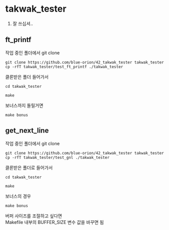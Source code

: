 # takwak_tester
1. 잘 쓰십셔..

## ft_printf
작업 중인 폴더에서 git clone
```
git clone https://github.com/blue-orion/42_takwak_tester takwak_tester
cp -rfT takwak_tester/test_ft_printf ./takwak_tester
```
클론받은 폴더 들어가서
```
cd takwak_tester
```
```
make
```
보너스까지 돌릴거면
```
make bonus
```

## get_next_line
작업 중인 폴더에서 git clone
```
git clone https://github.com/blue-orion/42_takwak_tester takwak_tester
cp -rfT takwak_tester/test_gnl ./takwak_tester
```
클론받은 폴더로 들어가서
```
cd takwak_tester
```
```
make
```
보너스의 경우
```
make bonus
```
버퍼 사이즈를 조절하고 싶다면 <br>
Makefile 내부의 BUFFER_SIZE 변수 값을 바꾸면 됨 <br>
